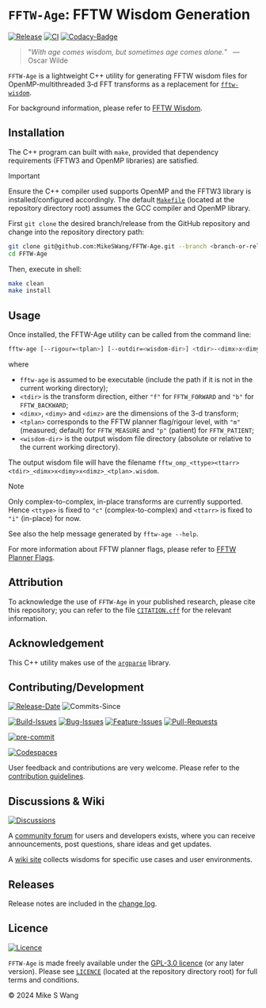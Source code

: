 # ``FFTW-Age``: FFTW Wisdom Generation

[![Release](https://img.shields.io/github/v/release/MikeSWang/FFTW-Age?display_name=tag&sort=semver&logo=Git)](https://github.com/MikeSWang/FFTW-Age/releases/latest)
[![CI](https://img.shields.io/github/actions/workflow/status/MikeSWang/FFTW-Age/ci.yml?label=ci&logo=GitHubActions)](https://github.com/MikeSWang/FFTW-Age/actions/workflows/ci.yml)
[![Codacy-Badge](https://app.codacy.com/project/badge/Grade/6e18472a2f9c447aaf35a66cbcf2f633)](https://app.codacy.com/gh/MikeSWang/FFTW-Age/dashboard?utm_source=gh&utm_campaign=Badge_grade)

> "_With age comes wisdom, but sometimes age comes alone._"
> &ensp;&mdash; Oscar Wilde

``FFTW-Age`` is a lightweight C++ utility for generating FFTW wisdom files
for OpenMP-multithreaded 3&#8209;d FFT transforms as a replacement for
[`fftw-wisdom`]( https://www.fftw.org/fftw-wisdom.1.html).

For background information, please refer to
[FFTW Wisdom](https://www.fftw.org/fftw3_doc/Wisdom.html).


## Installation

The C++ program can built with `make`, provided that dependency
requirements (FFTW3 and OpenMP libraries) are satisfied.

> [!IMPORTANT]
> Ensure the C++ compiler used supports OpenMP and the FFTW3 library is
> installed/configured accordingly. The default [``Makefile``](Makefile)
> (located at the repository directory root) assumes the GCC compiler and
> OpenMP library.

First `git clone` the desired branch/release from the GitHub repository
and change into the repository directory path:

```bash session
git clone git@github.com:MikeSWang/FFTW-Age.git --branch <branch-or-release>
cd FFTW-Age
```

Then, execute in shell:

```bash session
make clean
make install
```


## Usage

Once installed, the FFTW-Age utility can be called from the command line:

```bash session
fftw-age [--rigour=<tplan>] [--outdir=<wisdom-dir>] <tdir>-<dimx>x<dimy>x<dimz>
```

where

- `fftw-age` is assumed to be executable (include the path if it is not
  in the current working directory);
- ``<tdir>`` is the transform direction,
  either ``"f"`` for ``FFTW_FORWARD`` and ``"b"`` for ``FFTW_BACKWARD``;
- ``<dimx>``, ``<dimy>`` and ``<dimz>`` are the dimensions of the 3-d transform;
- ``<tplan>`` corresponds to the FFTW planner flag/rigour level,
  with ``"m"`` (measured; default) for ``FFTW_MEASURE``
  and ``"p"`` (patient) for ``FFTW_PATIENT``;
- ``<wisdom-dir>`` is the output wisdom file directory
  (absolute or relative to the current working directory).

The output wisdom file will have the filename
``fftw_omp_<ttype><ttarr><tdir>_<dimx>x<dimy>x<dimz>_<tplan>.wisdom``.

> [!NOTE]
> Only complex-to-complex, in-place transforms are currently supported.  Hence
> ``<ttype>`` is fixed to ``"c"`` (complex-to-complex) and
> ``<ttarr>`` is fixed to ``"i"`` (in-place) for now.

See also the help message generated by ``fftw-age --help``.

For more information about FFTW planner flags, please refer to
[FFTW Planner Flags](https://www.fftw.org/fftw3_doc/Planner-Flags.html).


## Attribution

To acknowledge the use of ``FFTW-Age`` in your published research, please
cite this repository; you can refer to the file [``CITATION.cff``](CITATION.cff)
for the relevant information.


## Acknowledgement

This C++ utility makes use of the [``argparse``](
https://github.com/p-ranav/argparse) library.


## Contributing/Development

[![Release-Date](https://img.shields.io/github/release-date-pre/MikeSWang/FFTW-Age)](https://github.com/MikeSWang/FFTW-Age/releases/latest)
![Commits-Since](https://img.shields.io/github/commits-since/MikeSWang/FFTW-Age/latest/main)

[![Build-Issues](https://img.shields.io/github/issues/MikeSWang/FFTW-Age/build)](https://github.com/MikeSWang/FFTW-Age/issues?q=is%3Aopen+is%3Aissue+label%3Abuild)
[![Bug-Issues](https://img.shields.io/github/issues/MikeSWang/FFTW-Age/bug)](https://github.com/MikeSWang/FFTW-Age/issues?q=is%3Aopen+is%3Aissue+label%3Abug)
[![Feature-Issues](https://img.shields.io/github/issues/MikeSWang/FFTW-Age/feature)](https://github.com/MikeSWang/FFTW-Age/issues?q=is%3Aopen+is%3Aissue+label%3Afeature)
[![Pull-Requests](https://img.shields.io/github/issues-pr/MikeSWang/FFTW-Age)](https://github.com/MikeSWang/FFTW-Age/pulls)

[![pre-commit](https://img.shields.io/badge/pre--commit-enabled-brightgreen?logo=pre-commit)](https://github.com/pre-commit/pre-commit)

[![Codespaces](https://github.com/codespaces/badge.svg)](https://codespaces.new/MikeSWang/FFTW-Age?hide_repo_select=true&ref=main)

User feedback and contributions are very welcome. Please refer to the
[contribution guidelines](.github/CONTRIBUTING.md).


## Discussions & Wiki

[![Discussions](https://img.shields.io/github/discussions/MikeSWang/FFTW-Age)](https://github.com/MikeSWang/FFTW-Age/discussions)

A [community forum](https://github.com/MikeSWang/FFTW-Age/discussions)
for users and developers exists, where you can receive
announcements, post questions, share ideas and get updates.

A [wiki site](https://github.com/MikeSWang/FFTW-Age/wiki) collects wisdoms
for specific use cases and user environments.


## Releases

Release notes are included in the [change log](CHANGELOG.md).


## Licence

[![Licence](https://img.shields.io/github/license/MikeSWang/FFTW-Age?label=licence&style=flat-square&color=informational)](https://github.com/MikeSWang/FFTW-Age/blob/main/LICENCE)

``FFTW-Age`` is made freely available under the [GPL-3.0 licence](
https://www.gnu.org/licenses/gpl-3.0.en.html) (or any later version).
Please see [``LICENCE``](./LICENCE) (located at the repository directory root)
for full terms and conditions.

&copy; 2024 Mike S Wang
